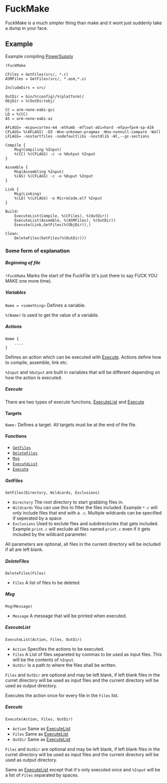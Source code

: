 # FuckMake

FuckMake is a much simpler thing than make and it wont just suddenly take a dump in your face.

## Example

Example compiling [PowerSupply](https://github.com/JeppeSRC/PowerSupply)

```
!FuckMake

CFiles = GetFiles(src/, *.c)
ASMFiles = GetFiles(src/, *.asm,*.s)

IncludeDirs = src/

OutDir = bin/%(config)/%(platform)/
ObjDir = %(OutDir)obj/

CC = arm-none-eabi-gcc
LD = %(CC)
AS = arm-none-eabi-as

AFLAGS= -mcpu=cortex-m4 -mthumb -mfloat-abi=hard -mfpu=fpv4-sp-d16
CFLAGS= %(AFLAGS) -O3 -Wno-unknown-pragmas -Wno-nonnull-compare -Wall
LFLAGS= -nostartfiles -nodefaultlibs -nostdlib -Wl,--gc-sections

Compile {
    Msg(Compiling %Input)
    %(CC) %(CFLAGS) -c -o %Output %Input
}

Assemble {
    Msg(Assembling %Input)
    %(AS) %(CFLAGS) -c -o %Ouput %Input
}

Link {
    Msg(Linking)
    %(LD) %(LFLAGS) -o MicroCode.elf %Input
}

Build: 
    ExecuteList(Compile, %(CFiles), %(OutDir))
    ExecuteList(Assemble, %(ASMFiles), %(OutDir))
    Execute(Link,GetFiles(%(ObjDir)),)

Clean:
    DeleteFiles(GetFiles(%(OutDir)))

```

### Some form of explanation

##### Beginning of file
`!FuckMake` Marks the start of the FuckFile (it's just there to say FUCK YOU MAKE one more time).

##### Variables
`Name = <something>` Defines a variable.

`%(Name)` Is used to get the value of a variable.

##### Actions

```
Name {
    ....
}
```

Defines an action which can be executed with [Execute](#execute). Actions define how to compile, assemble, link etc.

`%Input` and `%Output` are built in variables that will be different depending on how the action is executed.

##### Execute

There are two types of execute functions, [ExecuteList](#executelist) and [Execute](#executesingle)

#### Targets

`Name:` Defines a target. All targets must be at the end of the file.

#### Functions

-   [`GetFiles`](#getfiles)
-   [`DeleteFiles`](#deletefiles)
-   [`Msg`](#msg)
-   [`ExecuteList`](#executelist)
-   [`Execute`](#executesingle)

##### GetFiles

`GetFiles(Directory, Wildcards, Exclusions)` 

-   `Directory` The root directory to start grabbing files in.
-   `Wildcards` You can use this to filter the files included. Example `*.c` will only include files that end with a `.c`. Multiple wildcards can be specified if seperated by a space
-   `Exclusions` Used to exclute files and subdirectories that gets included. Example `print.c` will exclude all files named `print.c` even if it gets included by the wildcard parameter.

All parameters are optional, all files in the current directory will be included if all are left blank.

##### DeleteFiles

`DeleteFiles(Files)`

-   `Files` A list of files to be deleted.

##### Msg

`Msg(Message)`

-   `Message` A message that will be printed when executed.

##### ExecuteList

`ExecuteList(Action, Files, OutDir)`

-   `Action` Specifies the actions to be executed.
-   `Files` A List of files separeted by commas to be used as input files. This will be the contents of `%Input`.
-   `OutDir` Is a path to where the files shall be written.

`Files` and `OutDir` are optional and may be left blank, if left blank files in the curret directory will be used as input files and the current directory will be used as output directory.

Executes the action once for every file in the `Files` list.

##### Execute

`Execute(Action, Files, OutDir)`

-   `Action` Same as [ExecuteList](#executelist)
-   `Files` Same as [ExecuteList](#executelist)
-   `OutDir` Same as [ExecuteList](#executelist)

`Files` and `OutDir` are optional and may be left blank, if left blank files in the curret directory will be used as input files and the current directory will be used as output directory.

Same as [ExecuteList](#executelist) except that it's only executed once and `%Input` will be a list of `Files` separated by spaces.
